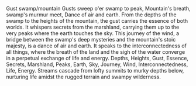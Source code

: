 Gust swamp/mountain
Gusts sweep o'er swamp to peak,
Mountain's breath, swamp's murmur meet,
Dance of air and earth.
From the depths of the swamp to the heights of the mountain, the gust carries the essence of both worlds. It whispers secrets from the marshland, carrying them up to the very peaks where the earth touches the sky. This journey of the wind, a bridge between the swamp's deep mysteries and the mountain's stoic majesty, is a dance of air and earth. It speaks to the interconnectedness of all things, where the breath of the land and the sigh of the water converge in a perpetual exchange of life and energy.
Depths, Heights, Gust, Essence, Secrets, Marshland, Peaks, Earth, Sky, Journey, Wind, Interconnectedness, Life, Energy.
Streams cascade from lofty summits to murky depths below, nurturing life amidst the rugged terrain and swampy wilderness.
